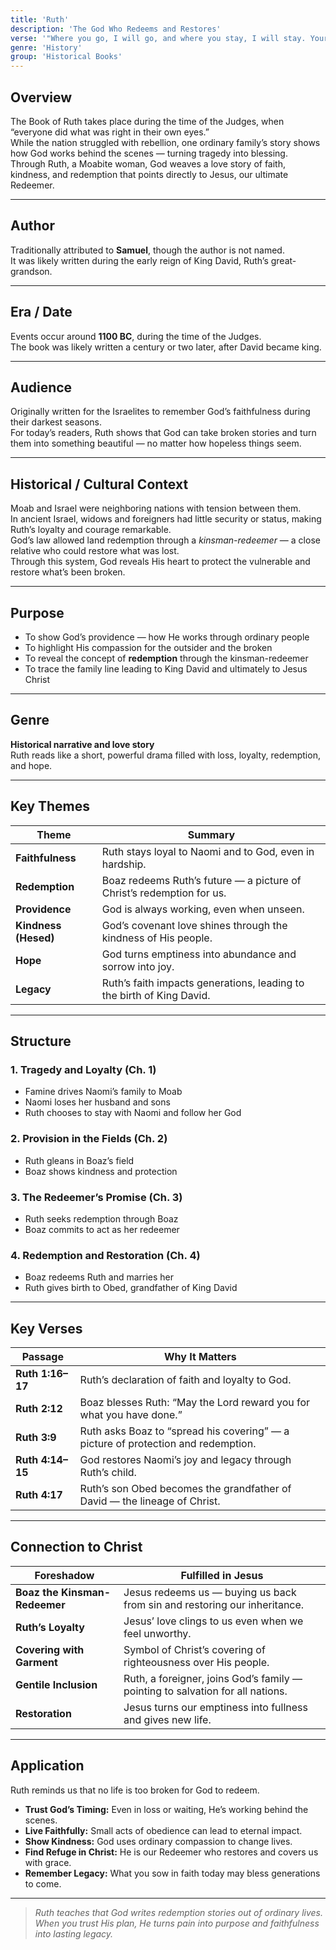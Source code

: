 ```yaml
---
title: 'Ruth'
description: 'The God Who Redeems and Restores'
verse: '"Where you go, I will go, and where you stay, I will stay. Your people will be my people and your God my God." — Ruth 1:16'
genre: 'History'
group: 'Historical Books'
---
```


## Overview  
The Book of Ruth takes place during the time of the Judges, when “everyone did what was right in their own eyes.”  
While the nation struggled with rebellion, one ordinary family’s story shows how God works behind the scenes — turning tragedy into blessing.  
Through Ruth, a Moabite woman, God weaves a love story of faith, kindness, and redemption that points directly to Jesus, our ultimate Redeemer.

---

## Author  
Traditionally attributed to **Samuel**, though the author is not named.  
It was likely written during the early reign of King David, Ruth’s great-grandson.

---

## Era / Date  
Events occur around **1100 BC**, during the time of the Judges.  
The book was likely written a century or two later, after David became king.

---

## Audience  
Originally written for the Israelites to remember God’s faithfulness during their darkest seasons.  
For today’s readers, Ruth shows that God can take broken stories and turn them into something beautiful — no matter how hopeless things seem.

---

## Historical / Cultural Context  
Moab and Israel were neighboring nations with tension between them.  
In ancient Israel, widows and foreigners had little security or status, making Ruth’s loyalty and courage remarkable.  
God’s law allowed land redemption through a *kinsman-redeemer* — a close relative who could restore what was lost.  
Through this system, God reveals His heart to protect the vulnerable and restore what’s been broken.

---

## Purpose  
- To show God’s providence — how He works through ordinary people  
- To highlight His compassion for the outsider and the broken  
- To reveal the concept of **redemption** through the kinsman-redeemer  
- To trace the family line leading to King David and ultimately to Jesus Christ  

---

## Genre  
**Historical narrative and love story**  
Ruth reads like a short, powerful drama filled with loss, loyalty, redemption, and hope.

---

## Key Themes  

| Theme | Summary |
|-------|----------|
| **Faithfulness** | Ruth stays loyal to Naomi and to God, even in hardship. |
| **Redemption** | Boaz redeems Ruth’s future — a picture of Christ’s redemption for us. |
| **Providence** | God is always working, even when unseen. |
| **Kindness (Hesed)** | God’s covenant love shines through the kindness of His people. |
| **Hope** | God turns emptiness into abundance and sorrow into joy. |
| **Legacy** | Ruth’s faith impacts generations, leading to the birth of King David. |

---

## Structure  

### 1. Tragedy and Loyalty (Ch. 1)
- Famine drives Naomi’s family to Moab  
- Naomi loses her husband and sons  
- Ruth chooses to stay with Naomi and follow her God  

### 2. Provision in the Fields (Ch. 2)
- Ruth gleans in Boaz’s field  
- Boaz shows kindness and protection  

### 3. The Redeemer’s Promise (Ch. 3)
- Ruth seeks redemption through Boaz  
- Boaz commits to act as her redeemer  

### 4. Redemption and Restoration (Ch. 4)
- Boaz redeems Ruth and marries her  
- Ruth gives birth to Obed, grandfather of King David  

---

## Key Verses  

| Passage | Why It Matters |
|----------|----------------|
| **Ruth 1:16–17** | Ruth’s declaration of faith and loyalty to God. |
| **Ruth 2:12** | Boaz blesses Ruth: “May the Lord reward you for what you have done.” |
| **Ruth 3:9** | Ruth asks Boaz to “spread his covering” — a picture of protection and redemption. |
| **Ruth 4:14–15** | God restores Naomi’s joy and legacy through Ruth’s child. |
| **Ruth 4:17** | Ruth’s son Obed becomes the grandfather of David — the lineage of Christ. |

---

## Connection to Christ  

| Foreshadow | Fulfilled in Jesus |
|-------------|-------------------|
| **Boaz the Kinsman-Redeemer** | Jesus redeems us — buying us back from sin and restoring our inheritance. |
| **Ruth’s Loyalty** | Jesus’ love clings to us even when we feel unworthy. |
| **Covering with Garment** | Symbol of Christ’s covering of righteousness over His people. |
| **Gentile Inclusion** | Ruth, a foreigner, joins God’s family — pointing to salvation for all nations. |
| **Restoration** | Jesus turns our emptiness into fullness and gives new life. |

---

## Application  
Ruth reminds us that no life is too broken for God to redeem.  
- **Trust God’s Timing:** Even in loss or waiting, He’s working behind the scenes.  
- **Live Faithfully:** Small acts of obedience can lead to eternal impact.  
- **Show Kindness:** God uses ordinary compassion to change lives.  
- **Find Refuge in Christ:** He is our Redeemer who restores and covers us with grace.  
- **Remember Legacy:** What you sow in faith today may bless generations to come.  

---

> *Ruth teaches that God writes redemption stories out of ordinary lives. When you trust His plan, He turns pain into purpose and faithfulness into lasting legacy.*
